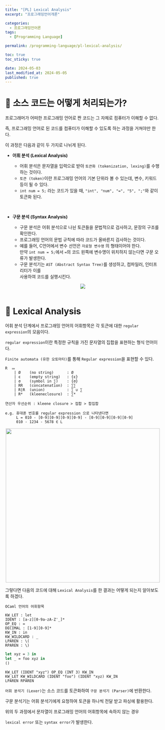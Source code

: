 ```yaml
---
title: "[PL] Lexical Analysis"
excerpt: "프로그래밍언어개론"

categories:
  - 프로그래밍언어론
tags:
  - [Programming Language]

permalink: /programming-language/pl-lexical-analysis/

toc: true
toc_sticky: true

date: 2024-05-03
last_modified_at: 2024-05-05
published: true
---
```


# 👑 소스 코드는 어떻게 처리되는가?

프로그래머가 어떠한 프로그래밍 언어로 짠 코드는 그 자체로 컴퓨터가 이해할 수 없다. <br>

즉, 프로그래밍 언어로 된 코드를 컴퓨터가 이해할 수 있도록 하는 과정을 거쳐야만 한다. <br>

이 과정은 다음과 같이 두 가지로 나뉘게 된다. <br>

- **어휘 분석 (Lexical Analysis)**

  + 어휘 분석은 문자열을 입력으로 받아 `토큰화 (tokenization, lexing)`를 수행하는 것이다.
  + `토큰 (token)`이란 프로그래밍 언어의 기본 단위라 볼 수 있는데, 변수, 키워드 등이 될 수 있다.
  + `int num = 5;` 라는 코드가 있을 때, `"int", "num", "=", "5", ";"`와 같이 토큰화 된다.

<br>

- **구문 분석 (Syntax Analysis)**

  + 구문 분석은 어휘 분석으로 나뉜 토큰들을 문법적으로 검사하고, 문장의 구조를 확인한다.
  + 프로그래밍 언어의 문법 규칙에 따라 코드가 올바른지 검사하는 것이다.
  + 예를 들어, C언어에서 변수 선언은 `자료형 변수명` 의 형태이어야 한다. <br>
    만약 `int num = 5;`에서 `=`의 코드 왼쪽에 변수명이 위치하지 않는다면 구문 오류가 발생한다.
  + 구문 분석기는 `AST (Abstract Syntax Tree)`를 생성하고, 컴파일러, 인터프리터가 이를 <br>
    사용하여 코드를 실행시킨다.

<center><img src="https://github.com/jinwoojwa/jinwoo.github.io/assets/112393728/bf9cc075-704f-49ed-a94f-38be37de0c6d"></center>

<br>

# 👑 Lexical Analysis

어휘 분석 단계에서 프로그래밍 언어의 어휘항목은 각 토큰에 대한 `regular expression`의 모음이다. <br>

`regular expression`이란 특정한 규칙을 가진 문자열의 집합을 표현하는 형식 언어이다. <br>

`Finite automata (유한 오토마타)`를 통해 `Regular expression`을 표현할 수 있다.

    R  ⩴
        | Ø    (no string)      : Ø
        | ϵ    (empty string)   : {ϵ}
        | σ    (symbol in ∑)    : {σ}
        | RR   (concatenation)  : ∑∑
        | R|R  (union)          : ∑ ∪ ∑
        | R*   (kleeneclosure)  : ∑*

    연산자 우선순위 : kleene closure > 접합 > 합집합

    e.g. 휴대폰 번호를 regular expression 으로 나타낸다면
         L = 010 - [0-9][0-9][0-9][0-9] - [0-9][0-9][0-9][0-9]
         010 - 1234 - 5678 ∈ L

<center><img src="https://github.com/jinwoojwa/jinwoo.github.io/assets/112393728/af1f26d2-08c0-47f3-af35-f64a64e6fefc" width="500"></center>

그렇다면 다음의 코드에 대해 `Lexical Analysis`를 한 결과는 어떻게 되는지 알아보도록 하겠다. <br>

    OCaml 언어의 어휘항목

    KW_LET : let
    IDENT : [a-z][0-9a-zA-Z'_]*
    OP_EQ : =
    DECIMAL : [1-9][0-9]*
    KW_IN : in
    KW_WILDCARD : _
    LPAREN : \(
    RPAREN : \)

```ml
let xyz = 3 in
let _ = foo xyz in
()
```

    KW_LET (IDENT "xyz") OP_EQ (INT 3) KW_IN
    KW_LET KW_WILDCARD (IDENT "foo") (IDENT "xyz) KW_IN
    LPAREN RPAREN

`어휘 분석기 (Lexer)`는 소스 코드를 토큰화하여 `구문 분석기 (Parser)`에 반환한다. <br>

구문 분석기는 어휘 분석기에게 요청하여 토큰을 하나씩 전달 받고 파싱에 활용한다. <br>

위의 두 과정에서 문자열이 프로그래밍 언어의 어휘항목에 속하지 않는 경우 <br>

`lexical error` 또는 `syntax error`가 발생한다.

